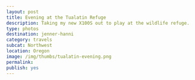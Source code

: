 ```yaml
---
layout: post
title: Evening at the Tualatin Refuge
description: Taking my new X100S out to play at the wildlife refuge.
type: photos
destination: jenner-hanni
category: travels
subcat: Northwest
location: Oregon
image: /img/thumbs/tualatin-evening.png
permalink: 
publish: yes
---
```


<p><a href="https://jenner.smugmug.com/North-America/2013-Tualatin-Refuge/i-LwRfs2s/0/M/photo3-M.jpg">
<img src="https://jenner.smugmug.com/North-America/2013-Tualatin-Refuge/i-LwRfs2s/0/M/photo3-M.jpg" alt=""></a></p>

<p><a href="https://jenner.smugmug.com/North-America/2013-Tualatin-Refuge/i-LCkmTFk/0/M/photo6-M.jpg">
<img src="https://jenner.smugmug.com/North-America/2013-Tualatin-Refuge/i-LCkmTFk/0/M/photo6-M.jpg" alt=""></a></p>

<p><a href="https://jenner.smugmug.com/North-America/2013-Tualatin-Refuge/i-rpDpsnG/0/M/photo10-M.jpg">
<img src="https://jenner.smugmug.com/North-America/2013-Tualatin-Refuge/i-rpDpsnG/0/M/photo10-M.jpg" alt=""></a></p>

<p><a href="https://jenner.smugmug.com/North-America/2013-Tualatin-Refuge/i-KwCsf6j/0/M/DSCF1919-M.png">
<img src="https://jenner.smugmug.com/North-America/2013-Tualatin-Refuge/i-KwCsf6j/0/M/DSCF1919-M.png" alt=""></a></p>

<p><a href="https://jenner.smugmug.com/North-America/2013-Tualatin-Refuge/i-TS4vvN2/0/M/DSCF1923-M.png">
<img src="https://jenner.smugmug.com/North-America/2013-Tualatin-Refuge/i-TS4vvN2/0/M/DSCF1923-M.png" alt=""></a></p>

<p><a href="https://jenner.smugmug.com/North-America/2013-Tualatin-Refuge/i-BpP6gQR/0/M/DSCF1922-M.png">
<img src="https://jenner.smugmug.com/North-America/2013-Tualatin-Refuge/i-BpP6gQR/0/M/DSCF1922-M.png" alt=""></a></p>

<p><a href="https://jenner.smugmug.com/North-America/2013-Tualatin-Refuge/i-5WNKB5P/0/M/DSCF1943-M.png">
<img src="https://jenner.smugmug.com/North-America/2013-Tualatin-Refuge/i-5WNKB5P/0/M/DSCF1943-M.png" alt=""></a></p>

<p><a href="https://jenner.smugmug.com/North-America/2013-Tualatin-Refuge/i-cW3cVf4/0/M/DSCF1969-M.png">
<img src="https://jenner.smugmug.com/North-America/2013-Tualatin-Refuge/i-cW3cVf4/0/M/DSCF1969-M.png" alt=""></a></p>

<p><a href="https://jenner.smugmug.com/North-America/2013-Tualatin-Refuge/i-bwzg5ZN/0/M/DSCF1978-M.png">
<img src="https://jenner.smugmug.com/North-America/2013-Tualatin-Refuge/i-bwzg5ZN/0/M/DSCF1978-M.png" alt=""></a></p>

<p><a href="https://jenner.smugmug.com/North-America/2013-Tualatin-Refuge/i-Wr67n5N/0/M/DSCF1933-M.png">
<img src="https://jenner.smugmug.com/North-America/2013-Tualatin-Refuge/i-Wr67n5N/0/M/DSCF1933-M.png" alt=""></a></p>

<p><a href="https://jenner.smugmug.com/North-America/2013-Tualatin-Refuge/i-H46cgK5/0/M/DSCF1924-M.png">
<img src="https://jenner.smugmug.com/North-America/2013-Tualatin-Refuge/i-H46cgK5/0/M/DSCF1924-M.png" alt=""></a></p>

<p><a href="https://jenner.smugmug.com/North-America/2013-Tualatin-Refuge/i-3gDkfNw/0/M/DSCF1938-M.png">
<img src="https://jenner.smugmug.com/North-America/2013-Tualatin-Refuge/i-3gDkfNw/0/M/DSCF1938-M.png" alt=""></a></p>

<p><a href="https://jenner.smugmug.com/North-America/2013-Tualatin-Refuge/i-bGXbHT5/0/M/DSCF1948-M.png">
<img src="https://jenner.smugmug.com/North-America/2013-Tualatin-Refuge/i-bGXbHT5/0/M/DSCF1948-M.png" alt=""></a></p>


